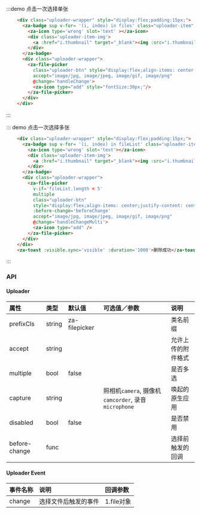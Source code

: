 <script>
export default {
  data() {
    return {
      files: [],
      fileList: [],
      visible: false,
    }
  },
  methods: {
    handleChange(data){
      console.log(data);
      this.files.push(data)
    },
    handleChangeMulti(dataList){
      if(dataList.length + this.fileList.length > 5){
        alert('超过5张')
        this.fileList = this.fileList.concat(...(dataList.slice(0, 5 - this.fileList.length)));
      }else{
        this.fileList = this.fileList.concat(...dataList);
      }
    },
    remove(index){
      this.files.splice(index, 1);
      this.visible = true
    },
    remove2(index){
      this.fileList.splice(index, 1);
      this.visible = true
    },
    beforeChange(){
      if(this.fileList.length > 5){
        alert('超过5张')
        return false
      }else{
        alert('before change')
      }
    }
  },
};
</script>


:::demo 点击一次选择单张
```html
    <div class="uploader-wrapper" style="display:flex;padding:15px;">
      <za-badge sup v-for= '(i, index) in files' class="uploader-item" shape='circle' :key='index' @click='remove(index)' style="display:inline-block;margin-right:15px;align-items: center;justify-content: center;width:74px;height:74px;border:2px dashed #ddd;">
        <za-icon type='wrong' slot='text' ></za-icon>
        <div class='uploader-item-img'>
          <a :href="i.thumbnail" target="_blank"><img :src="i.thumbnail" alt=""></a>
        </div>
      </za-badge>
      <div class="uploader-wrapper">
        <za-file-picker
          class="uploader-btn" style="display:flex;align-items: center;justify-content: center;width:74px;height:74px;border:2px dashed #ddd;"
          accept="image/jpg, image/jpeg, image/gif, image/png"
          @change='handleChange'>
          <za-icon type="add" style="fontSize:30px;"/>
        </za-file-picker>
      </div>
    </div>
```
:::

::: demo 点击一次选择多张
```html
    <div class="uploader-wrapper" style="display:flex;padding:15px;">
      <za-badge sup v-for= '(i, index) in fileList' class="uploader-item" shape='circle' :key='index' @click='remove2(index)' style="display:inline-block;margin-right:15px;align-items: center;justify-content: center;width:74px;height:74px;border:2px dashed #ddd;">
        <za-icon type='wrong' slot='text'></za-icon>
        <div class='uploader-item-img'>
          <a :href="i.thumbnail" target="_blank"><img :src="i.thumbnail" alt=""></a>
        </div>
      </za-badge>
      <div class="uploader-wrapper">
        <za-file-picker
          v-if='fileList.length < 5'
          multiple
          class="uploader-btn"
          style="display:flex;align-items: center;justify-content: center;width:74px;height:74px;border:2px dashed #ddd;"
          :before-change='beforeChange'
          accept="image/jpg, image/jpeg, image/gif, image/png"
          @change='handleChangeMulti'>
          <za-icon type="add" />
        </za-file-picker>
      </div>
    </div>
    <za-toast :visible.sync='visible' :duration='1000'>删除成功</za-toast>
```
:::


### API

#### Uploader

| 属性 | 类型 | 默认值 | 可选值／参数 | 说明 |
| :--- | :--- | :--- | :--- | :--- |
| prefixCls | string | za-filepicker | | 类名前缀 |
| accept | string | | | 允许上传的附件格式 |
| multiple | bool | false | | 是否多选 |
| capture | string | | 照相机`camera`, 摄像机`camcorder`, 录音`microphone`| 唤起的原生应用 |
| disabled | bool | false | | 是否禁用 |
| before-change | func |  | | 选择前触发的回调 |

#### Uploader Event

| 事件名称 | 说明 | 回调参数 |
| :--- | :--- | :--- |
| change | 选择文件后触发的事件 | 1.file对象 |